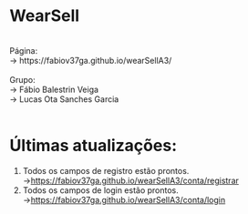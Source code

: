 # WearSell
<br>
Página:
<br>
→ https://fabiov37ga.github.io/wearSellA3/
<br><br>
Grupo: 
<br>
→ Fábio Balestrin Veiga 
<br>
→ Lucas Ota Sanches Garcia
<br><br>

# Últimas atualizações:
1. Todos os campos de registro estão prontos.
  →https://fabiov37ga.github.io/wearSellA3/conta/registrar
2. Todos os campos de login estão prontos.
  →https://fabiov37ga.github.io/wearSellA3/conta/login
